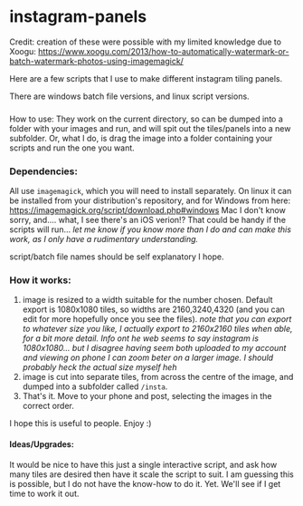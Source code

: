 # instagram-panels

Credit: creation of these were possible with my limited knowledge due to Xoogu: https://www.xoogu.com/2013/how-to-automatically-watermark-or-batch-watermark-photos-using-imagemagick/ 

Here are a few scripts that I use to make different instagram tiling panels.

There are windows batch file versions, and linux script versions.

###
How to use:
They work on the current directory, so can be dumped into a folder with your images and run, and will spit out the tiles/panels into a new subfolder. Or, what I do, is drag the image into a folder containing your scripts and run the one you want.

### Dependencies:
All use `imagemagick`, which you will need to install separately.
On linux it can be installed from your distribution's repository, and for Windows from here: https://imagemagick.org/script/download.php#windows
Mac I don't know sorry, and.... what, I see there's an iOS verion!? That could be handy if the scripts will run...
 *let me know if you know more than I do and can make this work, as I only have a rudimentary understanding.*

script/batch file names should be self explanatory I hope.
### How it works:
1. image is resized to a width suitable for the number chosen. Default export is 1080x1080 tiles, so widths are 2160,3240,4320 (and you can edit for more hopefully once you see the files).
*note that you can export to whatever size you like, I actually export to 2160x2160 tiles when able, for a bit more detail. Info ont he web seems to say instagram is 1080x1080... but I disagree having seem both uploaded to my account and viewing on phone I can zoom beter on a larger image. I should probably heck the actual size myself heh*
2. image is cut into separate tiles, from across the centre of the image, and dumped into a subfolder called `/insta`.
3. That's it. Move to your phone and post, selecting the images in the correct order.

I hope this is useful to people. Enjoy :)

#### Ideas/Upgrades:
It would be nice to have this just a single interactive script, and ask how many tiles are desired then have it scale the script to suit. I am guessing this is possible, but I do not have the know-how to do it. Yet. We'll see if I get time to work it out.
